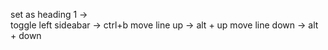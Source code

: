 set as heading 1 ->  
toggle left sideabar -> ctrl+b
move line up -> alt + up
move line down -> alt + down




